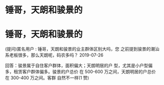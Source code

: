 # 锤哥，天朗和骏景的

# 锤哥，天朗和骏景的

(提问)匿名用户 : 锤哥，天朗和骏景的业主群体区别大吗，您 之前提到骏景的潮汕系老板很多，那么天朗呢，码农多吗？ 2019-07-26

回答：骏景属于自住客户群体，面积偏大；天朗明居的户 型，尤其是小户型偏多，租赁客户群体偏多。骏景的户总价 在 500-600 万之间，天朗明居的户总价在 300-400 万之间。客群 自然不一样(1 赞)